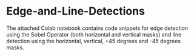 # Edge-and-Line-Detections

The attached Colab notebook contains code snippets for edge detection using the Sobel Operator (both horizontal and vertical masks) and line detection using the horizontal, vertical, +45 degrees and -45 degrees masks.
